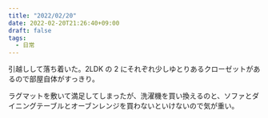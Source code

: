 ```yaml
---
title: "2022/02/20"
date: 2022-02-20T21:26:40+09:00
draft: false
tags:
  - 日常
---
```


引越しして落ち着いた。2LDK の 2 にそれぞれ少しゆとりあるクローゼットがあるので部屋自体がすっきり。

ラグマットを敷いて満足してしまったが、洗濯機を買い換えるのと、ソファとダイニングテーブルとオーブンレンジを買わないといけないので気が重い。
